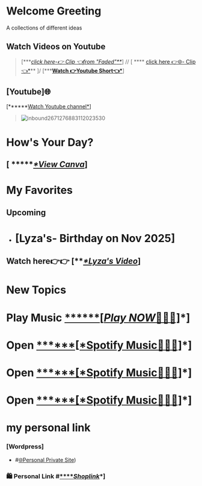 ####
# Welcome Greeting
A collections of different ideas
>####
 ## Watch Videos on Youtube
 > [****[*click here-👉 Clip 👈from "Faded"***](https://youtube.com/clip/UgkxnuxdLHJsQCcrb0TFZnRaZVV5-eopgoCx?si=G9NJ2874i0IeZqe6)*]  //
  > [ **** [click here 👉🌐- Clip👈*](https://youtube.com/clip/UgkxHpKLRjADx3VWUeGvLiNlMbrH06Y7JP3F?si=-38LOzrN9KN_r7pJ)**  ]/
> [*****[Watch 👉Youtube Short👈*](https://youtube.com/shorts/_NinazWF4qw?si=qUPGSSoDIYlMO0jp)**]
  ## [Youtube]🌐
  [******[Watch Youtube channel*](https://www.youtube.com/@WilliamFamily-1938)]
> ![inbound2671276883112023530](https://github.com/user-attachments/assets/c617cd10-03a7-46ee-9a6a-afc19f828458)
>####
 # How's Your Day?
 ####
 ## [ ******[*View Canva]()*]
>####
# My Favorites
>####
 ## Upcoming
- # [Lyza's- Birthday on Nov 2025]
 > ####
  ## Watch here👉👉 [***[*Lyza's Video](https://github.com/user-attachments/assets/575e043b-bd1b-42b7-a576-0d7e1e4098fb)*]

>####
# New Topics
 # Play Music [******[*Play NOW*🎹🎸🎺]](https://open.spotify.com/track/1rWKWAuvosIKUJkzapuUlW?si=3WzvnoHnTomu8ip6To4yBA)*]
> ####
# Open [******[*Spotify Music🎹🎺🎸]](https://open.spotify.com/track/7i6fhlzpTeObDTsISlsU8Z?si=IYljRYc2QliwQ6gnB3Bu-g)*] 
# Open [******[*Spotify Music🎸🎸🎺]](https://open.spotify.com/track/2goLsvvODILDzeeiT4dAoR?si=RrZCFhjeSuqseMEf8-eMgg)*]
# Open [******[*Spotify Music🎺🎺🎹]](https://open.spotify.com/album/05oIiY7Wj3JQG2uzTmgNRB?si=yhj5JZrCRBmqyAmuaOZeGQ)*]
>####
# my personal link
> ####
### [Wordpress]
-  #[🌐Personal Private Site](https://william3164.wordpress.com))


> ####
### 🛍️ Personal Link #[*****Shoplink*](https://shopee.ph/)*]



